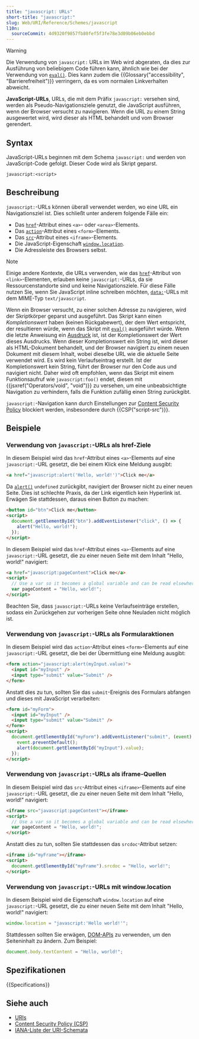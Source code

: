 ```yaml
---
title: "javascript: URLs"
short-title: "javascript:"
slug: Web/URI/Reference/Schemes/javascript
l10n:
  sourceCommit: 4d9320f9857fb80fef5f3fe78e3d09b06eb0ebbd
---
```


> [!WARNING]
> Die Verwendung von `javascript:` URLs im Web wird abgeraten, da dies zur Ausführung von beliebigem Code führen kann, ähnlich wie bei der Verwendung von [`eval()`](/de/docs/Web/JavaScript/Reference/Global_Objects/eval). Dies kann zudem die {{Glossary("accessibility", "Barrierefreiheit")}} verringern, da es vom normalen Linkverhalten abweicht.

**JavaScript-URLs**, URLs, die mit dem Präfix `javascript:` versehen sind, werden als Pseudo-Navigationsziele genutzt, die JavaScript ausführen, wenn der Browser versucht zu navigieren. Wenn die URL zu einem String ausgewertet wird, wird dieser als HTML behandelt und vom Browser gerendert.

## Syntax

JavaScript-URLs beginnen mit dem Schema `javascript:` und werden von JavaScript-Code gefolgt. Dieser Code wird als Skript geparst.

```url
javascript:<script>
```

## Beschreibung

`javascript:`-URLs können überall verwendet werden, wo eine URL ein Navigationsziel ist. Dies schließt unter anderem folgende Fälle ein:

- Das [`href`](/de/docs/Web/HTML/Element/a#href)-Attribut eines `<a>`- oder `<area>`-Elements.
- Das [`action`](/de/docs/Web/HTML/Element/form#action)-Attribut eines `<form>`-Elements.
- Das [`src`](/de/docs/Web/HTML/Element/iframe#src)-Attribut eines `<iframe>`-Elements.
- Die JavaScript-Eigenschaft [`window.location`](/de/docs/Web/API/Window/location).
- Die Adressleiste des Browsers selbst.

> [!NOTE]
> Einige andere Kontexte, die URLs verwenden, wie das [`href`](/de/docs/Web/HTML/Element/link#href)-Attribut von `<link>`-Elementen, erlauben keine `javascript:`-URLs, da sie Ressourcenstandorte sind und keine Navigationsziele. Für diese Fälle nutzen Sie, wenn Sie JavaScript inline schreiben möchten, [`data:`](/de/docs/Web/URI/Reference/Schemes/data)-URLs mit dem MIME-Typ `text/javascript`.

Wenn ein Browser versucht, zu einer solchen Adresse zu navigieren, wird der Skriptkörper geparst und ausgeführt. Das Skript kann einen _Kompletionswert_ haben (keinen Rückgabewert), der dem Wert entspricht, der resultieren würde, wenn das Skript mit [`eval()`](/de/docs/Web/JavaScript/Reference/Global_Objects/eval) ausgeführt würde. Wenn die letzte Anweisung ein [Ausdruck](/de/docs/Web/JavaScript/Reference/Statements/Expression_statement) ist, ist der Kompletionswert der Wert dieses Ausdrucks. Wenn dieser Kompletionswert ein String ist, wird dieser als HTML-Dokument behandelt, und der Browser navigiert zu einem neuen Dokument mit diesem Inhalt, wobei dieselbe URL wie die aktuelle Seite verwendet wird. Es wird kein Verlaufseintrag erstellt. Ist der Kompletionswert kein String, führt der Browser nur den Code aus und navigiert nicht. Daher wird oft empfohlen, wenn das Skript mit einem Funktionsaufruf wie `javascript:foo()` endet, diesen mit {{jsxref("Operators/void", "void")}} zu versehen, um eine unbeabsichtigte Navigation zu verhindern, falls die Funktion zufällig einen String zurückgibt.

`javascript:`-Navigation kann durch Einstellungen zur [Content Security Policy](/de/docs/Web/HTTP/CSP) blockiert werden, insbesondere durch {{CSP("script-src")}}.

## Beispiele

### Verwendung von `javascript:`-URLs als href-Ziele

In diesem Beispiel wird das `href`-Attribut eines `<a>`-Elements auf eine `javascript:`-URL gesetzt, die bei einem Klick eine Meldung ausgibt:

```html example-bad
<a href="javascript:alert('Hello, world!')">Click me</a>
```

Da [`alert()`](/de/docs/Web/API/Window/alert) `undefined` zurückgibt, navigiert der Browser nicht zu einer neuen Seite. Dies ist schlechte Praxis, da der Link eigentlich kein Hyperlink ist. Erwägen Sie stattdessen, daraus einen Button zu machen:

```html example-good
<button id="btn">Click me</button>
<script>
  document.getElementById("btn").addEventListener("click", () => {
    alert("Hello, world!");
  });
</script>
```

In diesem Beispiel wird das `href`-Attribut eines `<a>`-Elements auf eine `javascript:`-URL gesetzt, die zu einer neuen Seite mit dem Inhalt "Hello, world!" navigiert:

```html example-bad
<a href="javascript:pageContent">Click me</a>
<script>
  // Use a var so it becomes a global variable and can be read elsewhere
  var pageContent = "Hello, world!";
</script>
```

Beachten Sie, dass `javascript:`-URLs keine Verlaufseinträge erstellen, sodass ein Zurückgehen zur vorherigen Seite ohne Neuladen nicht möglich ist.

### Verwendung von `javascript:`-URLs als Formularaktionen

In diesem Beispiel wird das `action`-Attribut eines `<form>`-Elements auf eine `javascript:`-URL gesetzt, die bei der Übermittlung eine Meldung ausgibt:

```html example-bad
<form action="javascript:alert(myInput.value)">
  <input id="myInput" />
  <input type="submit" value="Submit" />
</form>
```

Anstatt dies zu tun, sollten Sie das `submit`-Ereignis des Formulars abfangen und dieses mit JavaScript verarbeiten:

```html example-good
<form id="myForm">
  <input id="myInput" />
  <input type="submit" value="Submit" />
</form>
<script>
  document.getElementById("myForm").addEventListener("submit", (event) => {
    event.preventDefault();
    alert(document.getElementById("myInput").value);
  });
</script>
```

### Verwendung von `javascript:`-URLs als iframe-Quellen

In diesem Beispiel wird das `src`-Attribut eines `<iframe>`-Elements auf eine `javascript:`-URL gesetzt, die zu einer neuen Seite mit dem Inhalt "Hello, world!" navigiert:

```html example-bad
<iframe src="javascript:pageContent"></iframe>
<script>
  // Use a var so it becomes a global variable and can be read elsewhere
  var pageContent = "Hello, world!";
</script>
```

Anstatt dies zu tun, sollten Sie stattdessen das `srcdoc`-Attribut setzen:

```html example-good
<iframe id="myFrame"></iframe>
<script>
  document.getElementById("myFrame").srcdoc = "Hello, world!";
</script>
```

### Verwendung von `javascript:`-URLs mit window.location

In diesem Beispiel wird die Eigenschaft `window.location` auf eine `javascript:`-URL gesetzt, die zu einer neuen Seite mit dem Inhalt "Hello, world!" navigiert:

```js example-bad
window.location = "javascript:'Hello world!'";
```

Stattdessen sollten Sie erwägen, [DOM-APIs](/de/docs/Web/API/HTML_DOM_API) zu verwenden, um den Seiteninhalt zu ändern. Zum Beispiel:

```js example-good
document.body.textContent = "Hello, world!";
```

## Spezifikationen

{{Specifications}}

## Siehe auch

- [URIs](/de/docs/Web/URI)
- [Content Security Policy (CSP)](/de/docs/Web/HTTP/CSP)
- [IANA-Liste der URI-Schemata](https://www.iana.org/assignments/uri-schemes/uri-schemes.xhtml)
